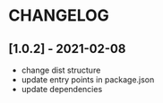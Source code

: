 # CHANGELOG

## [1.0.2] - 2021-02-08
- change dist structure
- update entry points in package.json
- update dependencies